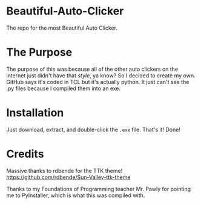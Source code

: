 # Beautiful-Auto-Clicker
The repo for the most Beautiful Auto Clicker.
# The Purpose

The purpose of this was because all of the other auto clickers on the internet just didn't have that *style*, ya know?  So I decided to create my own.  GitHub says it's coded in TCL but it's actually python.  It just can't see the .py files because I compiled them into an exe.

# Installation

Just download, extract, and double-click the `.exe` file.  That's it! Done!

# Credits

Massive thanks to rdbende for the TTK theme!
https://github.com/rdbende/Sun-Valley-ttk-theme

Thanks to my Foundations of Programming teacher Mr. Pawly for pointing me to PyInstaller, which is what this was compiled with.
